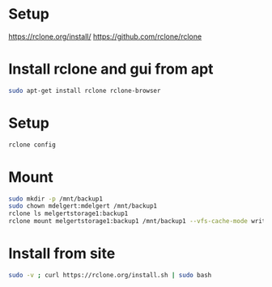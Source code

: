 # Setup
https://rclone.org/install/
https://github.com/rclone/rclone

# Install rclone and gui from apt
```bash
sudo apt-get install rclone rclone-browser
```

# Setup
```bash
rclone config
```

# Mount
```bash
sudo mkdir -p /mnt/backup1
sudo chown mdelgert:mdelgert /mnt/backup1
rclone ls melgertstorage1:backup1
rclone mount melgertstorage1:backup1 /mnt/backup1 --vfs-cache-mode writes
```

# Install from site
```bash
sudo -v ; curl https://rclone.org/install.sh | sudo bash
```